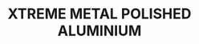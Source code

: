 ---
layout: product
title: "XTREME METAL POLISHED ALUMINIUM"
price: "750" 
desc: "Enamel Metalizer 35mL"
img_path: "/assets/img/AK-481.webp"
brand: "AK "
available: false
special_offer: false
new: false
soon: false
cat: "020000"
subcat: "020200"
subsubcat: "020205"
sifra: "AK-481"
popular: false
spec: false
---
